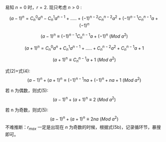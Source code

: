 易知 $n=0$ 时，$r=2$. 现只考虑 $n>0$ :

$$
(a-1)^n={C^0_n}a^n-{C^1_n}a^{n-1}+.....+(-1)^{n-2}{C^{n-2}_n}a^{2}+(-1)^{n-1}{C^{n-1}_n}a+(-1)^{n} \tag{1}
$$

$$
(a-1)^n  \equiv (-1)^{n-1}{C^{n-1}_n}a+(-1)^{n} \ (Mod \ {a^2}) \tag{2}
$$

$$
(a+1)^n={C^0_n}a^n+{C^1_n}a^{n-1}+.....+{C^{n-2}_n}a^{2}+{C^{n-1}_n}a+1 \tag{3}
$$

$$
(a+1)^n  \equiv {C^{n-1}_n}a+1 \ (Mod \ {a^2})  \tag{4}
$$

式(2)+式(4):
$$
(a-1)^n+(a+1)^n  \equiv (-1)^{n-1}na+(-1)^{n}+na+1 \ (Mod \ {a^2}) \tag{5}
$$

若 n 为偶数，则式(5):
$$
(a-1)^n+(a+1)^n  \equiv 2 \ (Mod \ {a^2}) \tag{5a}
$$

若 n 为奇数，则式(5):
$$
(a-1)^n+(a+1)^n  \equiv 2na \ (Mod \ {a^2}) \tag{5b}
$$
不难推断：$r_{max}$ 一定是出现在 $n$ 为奇数的时候，根据式(5b)，记录循环节，暴搜即可。
